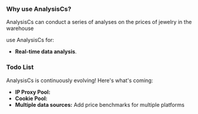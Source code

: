 ### Why use AnalysisCs?
AnalysisCs can conduct a series of analyses on the prices of jewelry in the warehouse

use AnalysisCs for:
- **Real-time data analysis**.

### Todo List
AnalysisCs is continuously evolving! Here's what's coming:
- **IP Proxy Pool:**
- **Cookie Pool:**
- **Multiple data sources:** Add price benchmarks for multiple platforms